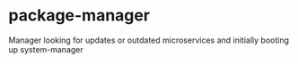 # package-manager
Manager looking for updates or outdated microservices and initially booting up system-manager

